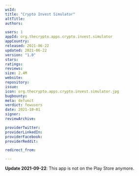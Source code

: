 ```yaml
---
wsId: 
title: "Crypto Invest Simulator"
altTitle: 
authors:

users: 1
appId: org.thecrypto.apps.crypto.invest.simulator
appCountry: 
released: 2021-06-22
updated: 2021-06-22
version: "1.0"
stars: 
ratings: 
reviews: 
size: 2.4M
website: 
repository: 
issue: 
icon: org.thecrypto.apps.crypto.invest.simulator.jpg
bugbounty: 
meta: defunct
verdict: fewusers
date: 2021-10-01
signer: 
reviewArchive:

providerTwitter: 
providerLinkedIn: 
providerFacebook: 
providerReddit: 

redirect_from:

---
```


**Update 2021-09-22**: This app is not on the Play Store anymore.

